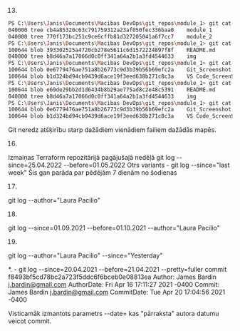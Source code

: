 13.
```sh
PS C:\Users\Janis\Documents\Macibas DevOps\git_repos\module_1> git cat-file -p 'main^{tree}'
040000 tree cb4a85320c63c791759312a23af050fec336baa0    module_1
040000 tree 770f173bc251c9ce6cffb81d327205041a6f7cc7    module_2
PS C:\Users\Janis\Documents\Macibas DevOps\git_repos\module_1> git cat-file -p cb4a85320c63c791759312a23af050fec336baa0
100644 blob 393302525a4720cb278e5611c6d1572224897f8f    README.md
040000 tree b8d46a7a17066d0c0ff341a64a2b1a3fd4544633    img
PS C:\Users\Janis\Documents\Macibas DevOps\git_repos\module_1> git cat-file -p b8d46a7a17066d0c0ff341a64a2b1a3fd4544633
100644 blob 0e6779476ae751a8b26773c9d3b39b56b69efc2a    Git_Screenshot.png
100644 blob b1d324bd94cb9439d6ace19f3eed638b271c8c3a    VS Code_ScreenShot.png
PS C:\Users\Janis\Documents\Macibas DevOps\git_repos\module_1> git cat-file -p 770f173bc251c9ce6cffb81d327205041a6f7cc7
100644 blob e69de29bb2d1d6434b8b29ae775ad8c2e48c5391    README.md
040000 tree b8d46a7a17066d0c0ff341a64a2b1a3fd4544633    img
PS C:\Users\Janis\Documents\Macibas DevOps\git_repos\module_1> git cat-file -p b8d46a7a17066d0c0ff341a64a2b1a3fd4544633
100644 blob 0e6779476ae751a8b26773c9d3b39b56b69efc2a    Git_Screenshot.png
100644 blob b1d324bd94cb9439d6ace19f3eed638b271c8c3a    VS Code_ScreenShot.png
```
Git neredz atšķirību starp dažādiem vienādiem failiem dažādās mapēs.

16.
Izmaiņas Terraform repozitārijā pagājušajā nedēļā
git log --since=25.04.2022 --before=01.05.2022
Otrs variants - 
git log --since="last week"
Šis gan parāda par pēdējām 7 dienām no šodienas

17.
git log --author="Laura Pacilio"

18.
git log --since=01.09.2021 --before=01.10.2021 --author="Laura Pacilio"

19.
git log --author="Laura Pacilio" --since="Yesterday"

*. - 
git log --since=20.04.2021 --before=21.04.2021 --pretty=fuller
commit f8493bf5cd78bc2a723f5ddc6f6bceb0e08813ea
Author:     James Bardin <j.bardin@gmail.com>
AuthorDate: Fri Apr 16 17:11:27 2021 -0400
Commit:     James Bardin <j.bardin@gmail.com>
CommitDate: Tue Apr 20 17:04:56 2021 -0400

Visticamāk izmantots parametrs --date=<date>  kas "pārraksta" autora datumu veicot commit.